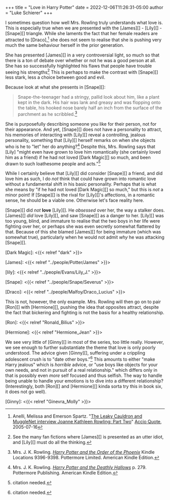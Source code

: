 +++
title = "Love in Harry Potter"
date = 2022-12-06T11:26:31-05:00
author = "Luke Schierer"
+++

I sometimes question how well Mrs. Rowling truly understands what love is.
This is especially true when we are presented with the [James][] - [Lily][] -
[Snape][] triangle.  While she laments the fact that her female readers are
attracted to [Draco],[^221206-2] she does not seem to realise that she is
pushing very much the same behaviour herself in the prior generation.

She has presented [James][] in a very controversial light, so much so that
there is a ton of debate over whether or not he was a good person at all.  She
has so successfully highlighted his flaws that people have trouble seeing his
strengths[^221206-3]  This is perhaps to make the contrast with [Snape][] less
stark, less a choice between good and evil.

Because look at what she presents in [Snape][]:

> Snape-the-teenager had a stringy, pallid look about him, like a plant kept in the dark. His hair was lank and greasy and was flopping onto the table, his hooked nose barely half an inch from the surface of the parchment as he scribbled.[^221206-4]

She is purposefully describing someone you like for their person, not for their
appearance.  And yet, [Snape][] does not have a personality to attract, his
memories of interacting with [Lily][] reveal a controlling, jealous
personality, something that [Lily][] herself remarks on when she objects who is
he to "let" her do anything?[^221206-5]  Despite this, Mrs. Rowling says that
[Lily] "might even have grown to love him romantically (she certainly loved him
as a friend) if he had not loved [Dark Magic][] so much, and been drawn to such
loathesome people and acts."[^221206-6]

While I certainly believe that [Lily][] did consider [Snape][] a friend, and
did love him as such, I do *not* think that could have grown into romantic love
without a fundamental shift in his basic personality.   Perhaps that is what
she means by "if he had not loved [Dark Magic][] so much," but this is *not* a
minor point!  If [Snape][] is the rival for [Lily][]'s affections, in a
romantic sense, he should be a viable one.  Otherwise let's face reality here.

[Snape][] did *not* **love** [Lily][].  He *obsessed* over her, the way a
stalker does.  [James][] *did* love [Lily][], and saw [Snape][] as a danger to
her.  [Lily][] was too young, blind, and immature to realise that the two boys
in her life were fighting over her, or perhaps she was even secretly somewhat
flattered by that. Because of this she blamed [James][] for being immature
(which was somewhat true), particularly when he would not admit *why* he was
attacking [Snape][].  

[Dark Magic]: <{{< relref "dark" >}}>

[^221206-1]: Ms. Melissa Anelli and Mrs. J. K. Rowling.
    "[J.K. Rowling Web Chat Transcript][LCRWC]"
    [The Leaky Cauldron](http://www.the-leaky-cauldron.org) 2007-07-30

[^221206-5]: Mrs. J. K. Rowling.
    _[Harry Potter and the Deathly Hallows](https://www.librarything.com/work/3577382/book/225886820)_
    p. 279.  Pottermore Publishing.  American Kindle Edition.

[^221206-4]: Mrs. J. K. Rowling. 
    _[Harry Potter and the Order of the Phoenix](https://www.librarything.com/work/115/book/225886709)_
    Kindle Locations 9396-9398. Pottermore Limited. American Kindle Edition. 

[James]: <{{< relref "../people/Potter/James" >}}>

[lily]: <{{< relref "../people/Evans/Lily_J." >}}>

[Snape]: <{{< relref "../people/Snape/Severus" >}}>

[Draco]: <{{< relref "../people/Malfoy/Draco_Lucius" >}}>

[^221206-2]: Anelli, Melissa and Emerson Spartz. 
    "[The Leaky Cauldron and MuggleNet interview Joanne Kathleen Rowling: Part Two][LCMIp2]" 
    [Accio Quote](http://www.accio-quote.org/),  2005-07-16

[LCMIp2]: <http://www.accio-quote.org/articles/2005/0705-tlc_mugglenet-anelli-2.htm>

[^221206-3]: See the many fan fictions where [James][] is presented as an utter idiot, and [Lily][] must do all the thinking.

This is not, however, the only example.  Mrs. Rowling will then go on to pair
[Ron][] with [Hermione][], pushing the idea that opposites attract, despite the
fact that bickering and fighting is not the basis for a healthy relationship.  

[Ron]: <{{< relref "Ronald_Bilius" >}}>

[Hermione]: <{{< relref "Hermione_Jean" >}}>

We see very little of [Ginny][] in most of the series, too little really.
However, we see enough to further substantiate the theme that love is only
poorly understood.  The advice given [Ginny][], suffering under a crippling
adolescent crush is to "date other boys."[^221206-6]  This amounts to either
"make Harry jealous" which is *horrible* advice, or "use boys like objects for
your own needs, and not in pursuit of a real relationship." which differs only
in that is possibly even *more* self focused and thus selfish.  The way to
handle being unable to handle your emotions is to dive into a different
relationship? (Interestingly, both [Ron][] and [Hermione][] kinda sorta try
this in book six, it does not go well).  

[Ginny]: <{{< relref "Ginevra_Molly" >}}>

[^221206-6]: citation needed.
